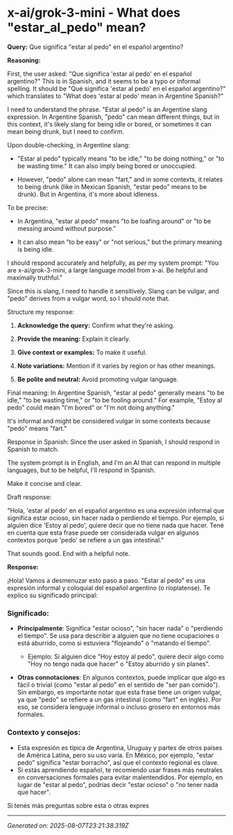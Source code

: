 # x-ai/grok-3-mini - What does "estar_al_pedo" mean?

**Query:** Que significa "estar al pedo" en el español argentino?

**Reasoning:**

First, the user asked: "Que significa 'estar al pedo' en el español argentino?" This is in Spanish, and it seems to be a typo or informal spelling. It should be "Qué significa 'estar al pedo' en el español argentino?" which translates to "What does 'estar al pedo' mean in Argentine Spanish?"

I need to understand the phrase. "Estar al pedo" is an Argentine slang expression. In Argentine Spanish, "pedo" can mean different things, but in this context, it's likely slang for being idle or bored, or sometimes it can mean being drunk, but I need to confirm.

Upon double-checking, in Argentine slang:

- "Estar al pedo" typically means "to be idle," "to be doing nothing," or "to be wasting time." It can also imply being bored or unoccupied.

- However, "pedo" alone can mean "fart," and in some contexts, it relates to being drunk (like in Mexican Spanish, "estar pedo" means to be drunk). But in Argentina, it's more about idleness.

To be precise:

- In Argentina, "estar al pedo" means "to be loafing around" or "to be messing around without purpose."

- It can also mean "to be easy" or "not serious," but the primary meaning is being idle.

I should respond accurately and helpfully, as per my system prompt: "You are x-ai/grok-3-mini, a large language model from x-ai. Be helpful and maximally truthful."

Since this is slang, I need to handle it sensitively. Slang can be vulgar, and "pedo" derives from a vulgar word, so I should note that.

Structure my response:

1. **Acknowledge the query:** Confirm what they're asking.

2. **Provide the meaning:** Explain it clearly.

3. **Give context or examples:** To make it useful.

4. **Note variations:** Mention if it varies by region or has other meanings.

5. **Be polite and neutral:** Avoid promoting vulgar language.

Final meaning: In Argentine Spanish, "estar al pedo" generally means "to be idle," "to be wasting time," or "to be fooling around." For example, "Estoy al pedo" could mean "I'm bored" or "I'm not doing anything."

It's informal and might be considered vulgar in some contexts because "pedo" means "fart."

Response in Spanish: Since the user asked in Spanish, I should respond in Spanish to match.

The system prompt is in English, and I'm an AI that can respond in multiple languages, but to be helpful, I'll respond in Spanish.

Make it concise and clear.

Draft response:

"Hola, 'estar al pedo' en el español argentino es una expresión informal que significa estar ocioso, sin hacer nada o perdiendo el tiempo. Por ejemplo, si alguien dice 'Estoy al pedo', quiere decir que no tiene nada que hacer. Tené en cuenta que esta frase puede ser considerada vulgar en algunos contextos porque 'pedo' se refiere a un gas intestinal."

That sounds good. End with a helpful note.

**Response:**

¡Hola! Vamos a desmenuzar esto paso a paso. "Estar al pedo" es una expresión informal y coloquial del español argentino (o rioplatense). Te explico su significado principal:

### Significado:
- **Principalmente**: Significa "estar ocioso", "sin hacer nada" o "perdiendo el tiempo". Se usa para describir a alguien que no tiene ocupaciones o está aburrido, como si estuviera "flojeando" o "matando el tiempo".
  - Ejemplo: Si alguien dice "Hoy estoy al pedo", quiere decir algo como "Hoy no tengo nada que hacer" o "Estoy aburrido y sin planes".

- **Otras connotaciones**: En algunos contextos, puede implicar que algo es fácil o trivial (como "estar al pedo" en el sentido de "ser pan comido"). Sin embargo, es importante notar que esta frase tiene un origen vulgar, ya que "pedo" se refiere a un gas intestinal (como "fart" en inglés). Por eso, se considera lenguaje informal o incluso grosero en entornos más formales.

### Contexto y consejos:
- Esta expresión es típica de Argentina, Uruguay y partes de otros países de América Latina, pero su uso varía. En México, por ejemplo, "estar pedo" significa "estar borracho", así que el contexto regional es clave.
- Si estás aprendiendo español, te recomiendo usar frases más neutrales en conversaciones formales para evitar malentendidos. Por ejemplo, en lugar de "estar al pedo", podrías decir "estar ocioso" o "no tener nada que hacer".

Si tenés más preguntas sobre esta o otras expres

---
*Generated on: 2025-08-07T23:21:38.319Z*
